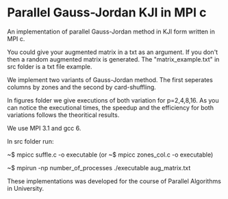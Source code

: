 # Parallel Gauss-Jordan KJI in MPI c

An implementation of  parallel Gauss-Jordan method in KJI form written in MPI c.

You could give your augmented matrix in a txt as an argument. If you don't then a random augmented matrix is generated. The "matrix_example.txt" in src folder is a txt file example.

We implement two variants of Gauss-Jordan method. The first seperates columns by zones and the second by card-shuffling.

In figures folder we give executions of both variation for p=2,4,8,16. As you can notice the executional times, the speedup and the efficiency for both variations follows the theoritical results.

We use MPI 3.1 and gcc 6.

In src folder run:

~$ mpicc suffle.c -o executable   (or ~$ mpicc zones_col.c -o executable)

~$ mpirun -np number_of_processes ./executable aug_matrix.txt

These implementations was developed for the course of Parallel Algorithms in University.
